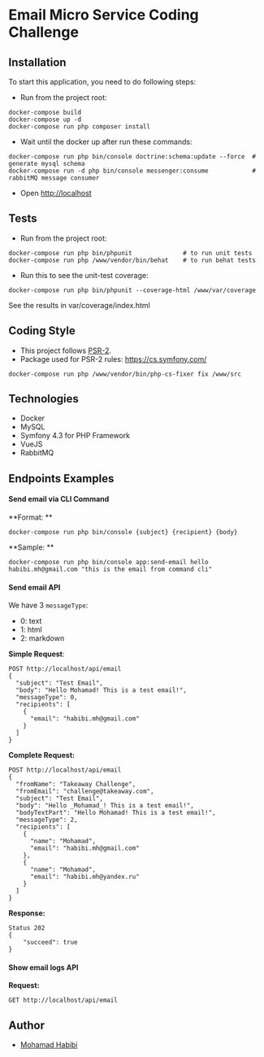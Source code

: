 # Email Micro Service Coding Challenge

## Installation

To start this application, you need to do following steps:

- Run from the project root:

```
docker-compose build
docker-compose up -d
docker-compose run php composer install
```

- Wait until the docker up after run these commands:

```
docker-compose run php bin/console doctrine:schema:update --force  # generate mysql schema
docker-compose run -d php bin/console messenger:consume            # rabbitMQ message consumer
```

- Open [http://localhost](http://localhost)


## Tests

- Run from the project root:

```
docker-compose run php bin/phpunit              # to run unit tests
docker-compose run php /www/vendor/bin/behat    # to run behat tests
```

- Run this to see the unit-test coverage:

```
docker-compose run php bin/phpunit --coverage-html /www/var/coverage
```

See the results in var/coverage/index.html

## Coding Style
- This project follows [PSR-2](https://github.com/php-fig/fig-standards/blob/master/accepted/PSR-2-coding-style-guide.md).
- Package used for PSR-2 rules: https://cs.symfony.com/

```
docker-compose run php /www/vendor/bin/php-cs-fixer fix /www/src
```

## Technologies
- Docker
- MySQL
- Symfony 4.3 for PHP Framework
- VueJS
- RabbitMQ

## Endpoints Examples

#### Send email via CLI Command

**Format: **
```
docker-compose run php bin/console {subject} {recipient} {body}
```

**Sample: **
```
docker-compose run php bin/console app:send-email hello habibi.mh@gmail.com "this is the email from command cli"
```


#### Send email API
We have 3 `messageType`: 
 - 0: text
 - 1: html
 - 2: markdown

**Simple Request**:
```
POST http://localhost/api/email
{
  "subject": "Test Email",
  "body": "Hello Mohamad! This is a test email!",
  "messageType": 0,
  "recipients": [
    {
      "email": "habibi.mh@gmail.com"
    }
  ]
}
```

**Complete Request:**
```
POST http://localhost/api/email
{
  "fromName": "Takeaway Challenge",
  "fromEmail": "challenge@takeaway.com",
  "subject": "Test Email",
  "body": "Hello _Mohamad_! This is a test email!",
  "bodyTextPart": "Hello Mohamad! This is a test email!",
  "messageType": 2,
  "recipients": [
    {
      "name": "Mohamad",
      "email": "habibi.mh@gmail.com"
    },
    {
      "name": "Mohamad",
      "email": "habibi.mh@yandex.ru"
    }
  ]
}
```

**Response:**
```
Status 202
{
    "succeed": true
}
```

#### Show email logs API
**Request:**
```
GET http://localhost/api/email
```

## Author
- [Mohamad Habibi](https://www.linkedin.com/in/habibimh) 

